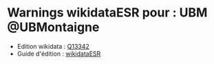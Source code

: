 Warnings wikidataESR pour : UBM @UBMontaigne
================

- Edition wikidata : [Q13342](https://www.wikidata.org/wiki/Q13342)
- Guide d'édition : [wikidataESR](https://github.com/cpesr/wikidataESR/)

